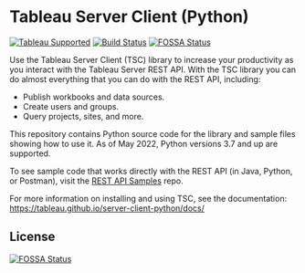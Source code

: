 # Tableau Server Client (Python)

[![Tableau Supported](https://img.shields.io/badge/Support%20Level-Tableau%20Supported-53bd92.svg)](https://www.tableau.com/support-levels-it-and-developer-tools) [![Build Status](https://github.com/tableau/server-client-python/actions/workflows/run-tests.yml/badge.svg)](https://github.com/tableau/server-client-python/actions)
[![FOSSA Status](https://app.fossa.com/api/projects/git%2Bgithub.com%2Ftableau%2Fserver-client-python.svg?type=shield)](https://app.fossa.com/projects/git%2Bgithub.com%2Ftableau%2Fserver-client-python?ref=badge_shield)

Use the Tableau Server Client (TSC) library to increase your productivity as you interact with the Tableau Server REST API. With the TSC library you can do almost everything that you can do with the REST API, including:

* Publish workbooks and data sources.
* Create users and groups.
* Query projects, sites, and more.

This repository contains Python source code for the library and sample files showing how to use it. As of May 2022, Python versions 3.7 and up are supported.

To see sample code that works directly with the REST API (in Java, Python, or Postman), visit the [REST API Samples](https://github.com/tableau/rest-api-samples) repo.

For more information on installing and using TSC, see the documentation:
<https://tableau.github.io/server-client-python/docs/>
 


## License
[![FOSSA Status](https://app.fossa.com/api/projects/git%2Bgithub.com%2Ftableau%2Fserver-client-python.svg?type=large)](https://app.fossa.com/projects/git%2Bgithub.com%2Ftableau%2Fserver-client-python?ref=badge_large)